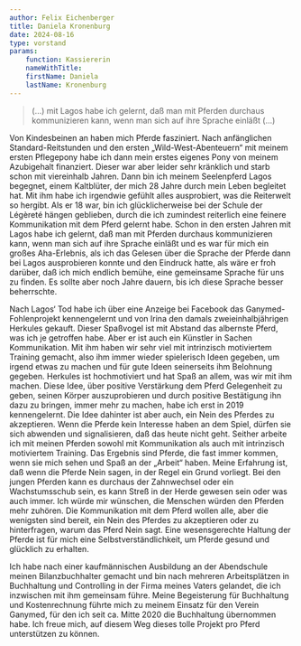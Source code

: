 ```yaml
---
author: Felix Eichenberger
title: Daniela Kronenburg
date: 2024-08-16
type: vorstand
params: 
    function: Kassiererin
    nameWithTitle: 
    firstName: Daniela
    lastName: Kronenburg
---
```



> (...) mit Lagos habe ich gelernt, daß man mit Pferden durchaus kommunizieren kann, wenn man sich auf ihre Sprache einläßt (...)



Von Kindesbeinen an haben mich Pferde fasziniert. Nach anfänglichen Standard-Reitstunden und den ersten „Wild-West-Abenteuern“ mit meinem ersten Pflegepony habe ich dann mein erstes eigenes Pony von meinem Azubigehalt finanziert. Dieser war aber leider sehr kränklich und starb schon mit viereinhalb Jahren. Dann bin ich meinem Seelenpferd Lagos begegnet, einem Kaltblüter, der mich 28 Jahre durch mein Leben begleitet hat. Mit ihm habe ich irgendwie gefühlt alles ausprobiert, was die Reiterwelt so hergibt. Als er 18 war, bin ich glücklicherweise bei der Schule der Légèreté hängen geblieben, durch die ich zumindest reiterlich eine feinere Kommunikation mit dem Pferd gelernt habe. Schon in den ersten Jahren mit Lagos habe ich gelernt, daß man mit Pferden durchaus kommunizieren kann, wenn man sich auf ihre Sprache einläßt und es war für mich ein großes Aha-Erlebnis, als ich das Gelesen über die Sprache der Pferde dann bei Lagos ausprobieren konnte und den Eindruck hatte, als wäre er froh darüber, daß ich mich endlich bemühe, eine gemeinsame Sprache für uns zu finden. Es sollte aber noch Jahre dauern, bis ich diese Sprache besser beherrschte.

Nach Lagos‘ Tod habe ich über eine Anzeige bei Facebook das Ganymed-Fohlenprojekt kennengelernt und von Irina den damals zweieinhalbjährigen Herkules gekauft. Dieser Spaßvogel ist mit Abstand das albernste Pferd, was ich je getroffen habe. Aber er ist auch ein Künstler in Sachen Kommunikation. Mit ihm haben wir sehr viel mit intrinzisch motiviertem Training gemacht, also ihm immer wieder spielerisch Ideen gegeben, um irgend etwas zu machen und für gute Ideen seinerseits ihm Belohnung gegeben. Herkules ist hochmotiviert und hat Spaß an allem, was wir mit ihm machen. Diese Idee, über positive Verstärkung dem Pferd Gelegenheit zu geben, seinen Körper auszuprobieren und durch positive Bestätigung ihn dazu zu bringen, immer mehr zu machen, habe ich erst in 2019 kennengelernt. Die Idee dahinter ist aber auch, ein Nein des Pferdes zu akzeptieren. Wenn die Pferde kein Interesse haben an dem Spiel, dürfen sie sich abwenden und signalisieren, daß das heute nicht geht. Seither arbeite ich mit meinen Pferden sowohl mit Kommunikation als auch mit intrinzisch motiviertem Training. Das Ergebnis sind Pferde, die fast immer kommen, wenn sie mich sehen und Spaß an der „Arbeit“ haben. Meine Erfahrung ist, daß wenn die Pferde Nein sagen, in der Regel ein Grund vorliegt. Bei den jungen Pferden kann es durchaus der Zahnwechsel oder ein Wachstumsschub sein, es kann Streß in der Herde gewesen sein oder was auch immer. Ich würde mir wünschen, die Menschen würden den Pferden mehr zuhören. Die Kommunikation mit dem Pferd wollen alle, aber die wenigsten sind bereit, ein Nein des Pferdes zu akzeptieren oder zu hinterfragen, warum das Pferd Nein sagt. Eine wesensgerechte Haltung der Pferde ist für mich eine Selbstverständlichkeit, um Pferde gesund und glücklich zu erhalten.

Ich habe nach einer kaufmännischen Ausbildung an der Abendschule meinen Bilanzbuchhalter gemacht und bin nach mehreren Arbeitsplätzen in Buchhaltung und Controlling in der Firma meines Vaters gelandet, die ich inzwischen mit ihm gemeinsam führe. Meine Begeisterung für Buchhaltung und Kostenrechnung führte mich zu meinem Einsatz für den Verein Ganymed, für den ich seit ca. Mitte 2020 die Buchhaltung übernommen habe. Ich freue mich, auf diesem Weg dieses tolle Projekt pro Pferd unterstützen zu können.